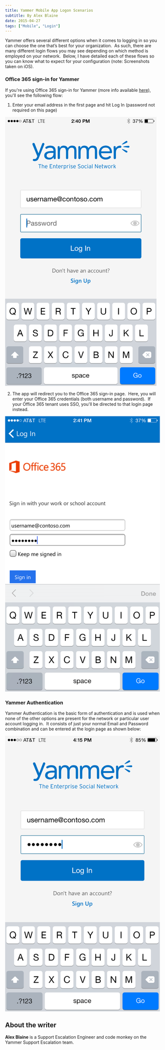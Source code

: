 ```yaml
---
title: Yammer Mobile App Logon Scenarios
subtitle: By Alex Blaine
date: 2015-04-27
tags: ["Mobile", "Login"]
---
```


Yammer offers several different options when it comes to logging in so
you can choose the one that’s best for your organization.  As such,
there are many different login flows you may see depending on which
method is employed on your network.  Below, I have detailed each of
these flows so you can know what to expect for your configuration (note:
Screenshots taken on iOS).

### Office 365 sign-in for Yammer

If you're using Office 365 sign-in for Yammer (more info available
[here](/controlpanel/blogs/posteditor.aspx/1.%20Enter%20your%20email%20address%20in%20the%20first%20page%20and%20hit%20Log%20In%20\(password%20not%20required%20on%20this%20page\))),
you'll see the following flow:

1. Enter your email address in the first page and hit Log In (password
not required on this page)

![Mobile 1](/img/Yammer%20Mobile%20App%20Login%20Scenarios/Mobile1.png)

2. The app will redirect you to the Office 365 sign-in page.  Here, you
will enter your Office 365 credentials (both username and password).  If
your Office 365 tenant uses SSO, you'll be directed to that login page
instead.

![Mobile 2](/img/Yammer%20Mobile%20App%20Login%20Scenarios/Mobile2.png)
### Yammer Authentication

Yammer Authentication is the basic form of authentication and is used
when none of the other options are present for the network or particular
user account logging in.  It consists of just your normal Email and
Password combination and can be entered at the login page as shown
below:

![Mobile 8](/img/Yammer%20Mobile%20App%20Login%20Scenarios/Mobile8.png)
<br>
## About the writer
**Alex Blaine** is a Support Escalation Engineer and code monkey on the Yammer Support Escalation team.
